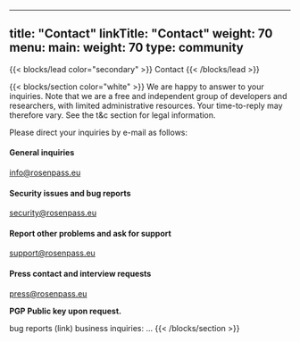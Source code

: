 
---
title: "Contact"
linkTitle: "Contact"
weight: 70
menu:
  main:
    weight: 70
type: community
---

{{< blocks/lead color="secondary" >}}
Contact
{{< /blocks/lead >}}

{{< blocks/section color="white" >}}
We are happy to answer to your inquiries. Note that we are a free and independent group of developers and researchers, with limited administrative resources. Your time-to-reply may therefore vary.
See the t&c section for legal information.

Please direct your inquiries by e-mail as follows:

#### General inquiries

info@rosenpass.eu

#### Security issues and bug reports

security@rosenpass.eu

#### Report other problems and ask for support

support@rosenpass.eu

#### Press contact and interview requests

press@rosenpass.eu


**PGP Public key upon request.**

bug reports (link)
business inquiries: ... 
{{< /blocks/section >}}
